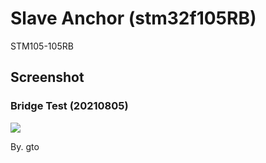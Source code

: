 # Slave Anchor (stm32f105RB)
STM105-105RB

## Screenshot
### Bridge Test (20210805)
<img src=https://user-images.githubusercontent.com/30851459/128109521-c04bc81c-bfda-4f1c-8dc2-4c071a2a25b4.png>


By. gto
